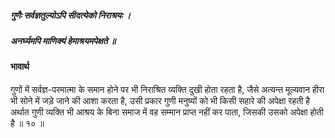 ##### गुणैः सर्वज्ञतुल्योऽपि सीदत्येको निराश्रयः ।
##### अनर्घ्यमपि माणिक्यं हेमाश्रयमपेक्षते ॥

#### भावार्थ

गुणों में सर्वज्ञ-परमात्मा के समान होने पर भी निराश्रित व्यक्ति दुखी होता रहता है, जैसे अत्यन्त मूल्यवान हीरा भी सोने में जड़े जाने की आशा करता है, उसी प्रकार गुणी मनुष्यों को भी किसी सहारे की अपेक्षा रहती है अर्थात गुणी व्यक्ति भी आश्रय के बिना समाज में वह सम्मान प्राप्त नहीं कर पाता, जिसकी उसको अपेक्षा होती है ॥ १० ॥